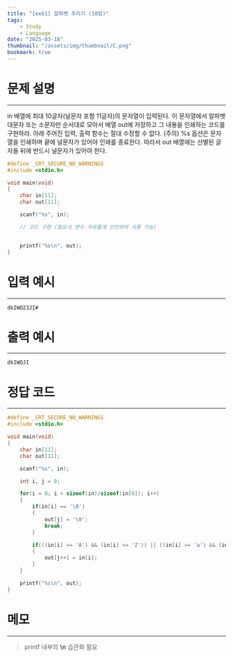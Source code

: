 ```yaml
---
title: "[ex61] 알파벳 추리기 (10점)"
tags:
    - Study
    - Language
date: "2025-03-18"
thumbnail: "/assets/img/thumbnail/C.png"
bookmark: true
---
```

# 문제 설명
---
in 배열에 최대 10글자(널문자 포함 11글자)의 문자열이 입력된다.
이 문자열에서 알파벳 대문자 또는 소문자만 순서대로 모아서 배열 out에 저장하고 그 내용을 인쇄하는 코드를 구현하라.
아래 주어진 입력, 출력 함수는 절대 수정할 수 없다.
(주의) %s 옵션은 문자열을 인쇄하며 끝에 널문자가 있어야 인쇄를 종료한다. 
따라서 out 배열에는 선별된 글자들 뒤에 반드시 널문자가 있어야 한다. 

```c
#define _CRT_SECURE_NO_WARNINGS
#include <stdio.h>

void main(void)
{
    char in[11];
    char out[11];

    scanf("%s", in);

    // 코드 구현 (필요시 변수 자유롭게 선언하여 사용 가능)


    printf("%s\n", out);
}
```

# 입력 예시
---

```
dkIWO23JI#
```

# 출력 예시
---

```
dkIWOJI
```

# 정답 코드
---

```c
#define _CRT_SECURE_NO_WARNINGS
#include <stdio.h>

void main(void)
{
    char in[11];
    char out[11];

    scanf("%s", in);

    int i, j = 0;

    for(i = 0; i < sizeof(in)/sizeof(in[0]); i++)
    {
        if(in[i] == '\0')
        {
            out[j] = '\0';
            break;
        }

        if(((in[i] >= 'A') && (in[i] <= 'Z')) || ((in[i] >= 'a') && (in[i] <= 'z')))
        {
            out[j++] = in[i];
        }
    }

    printf("%s\n", out);
}
```

# 메모
---
> printf 내부의 **\n** 습관화 필요